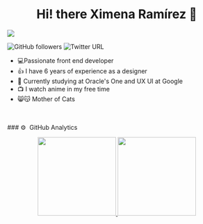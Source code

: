 <div align="center">
  <h1> Hi! there Ximena Ramírez 👋 </h1>
</div>
<img src="https://i.imgur.com/c5WF7rE.png">

![GitHub followers](https://img.shields.io/github/followers/ximra2302?logo=github&color=%23c7b5d9)
![Twitter URL](https://img.shields.io/twitter/url?url=https%3A%2F%2Ftwitter.com%2Fximraux&style=flat-square&logo=twitter&logoColor=%23c7b5d9&color=%23c7b5d9)




- 💻Passionate front end developer
- 👍 I have 6 years of experience as a designer 
- 📓 Currently studying at Oracle's One and UX UI at Google
- 📺 I watch anime in my free time
- 😸😽 Mother of Cats
<br>


<br>
### ⚙️ &nbsp;GitHub Analytics

<p align="center">
<a href="https://github.com/ximra2302">
  <img height="180em" src="https://github-readme-stats-eight-theta.vercel.app/api?username=ximra2302&show_icons=true&theme=algolia&include_all_commits=true&count_private=true"/>
  <img height="180em" src="https://github-readme-stats-eight-theta.vercel.app/api/top-langs/?username=ximra2302&layout=compact&langs_count=8&theme=algolia"/>
</a>
</p>
